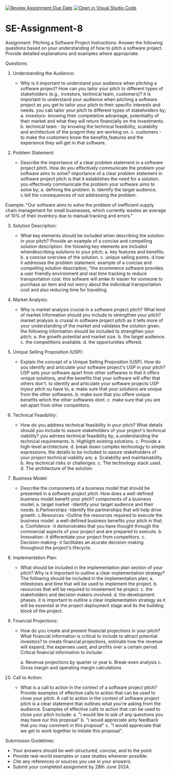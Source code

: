 [![Review Assignment Due Date](https://classroom.github.com/assets/deadline-readme-button-22041afd0340ce965d47ae6ef1cefeee28c7c493a6346c4f15d667ab976d596c.svg)](https://classroom.github.com/a/4bgukiqw)
[![Open in Visual Studio Code](https://classroom.github.com/assets/open-in-vscode-2e0aaae1b6195c2367325f4f02e2d04e9abb55f0b24a779b69b11b9e10269abc.svg)](https://classroom.github.com/online_ide?assignment_repo_id=15292064&assignment_repo_type=AssignmentRepo)
# SE-Assignment-8
 Assignment: Pitching a Software Project
 Instructions:
Answer the following questions based on your understanding of how to pitch a software project. Provide detailed explanations and examples where appropriate.

 Questions:

1. Understanding the Audience:
   - Why is it important to understand your audience when pitching a software project? How can you tailor your pitch to different types of stakeholders (e.g., investors, technical team, customers)?
      it is important to understand your audience when pitching a software project as you get to tailor your pitch to their specific interests and needs.
      you cab tailor your pitch to different types of stakeholders by;
         a. investors- knowing their competetive advantage, potentiality of their market and what they will return financially on the investments.
         b. technical team - by knowing the technical feasibility, scalabilty and architecture of the pragrm they are working on.
         c. customers - to make the customers know the benefits,features and the experience they will get in that software.




2. Problem Statement:
   - Describe the importance of a clear problem statement in a software project pitch. How do you effectively communicate the problem your software aims to solve?
      importance of a clear problem statement in software project pitch is that it establishes the need for a solution.
      you effectively communicate the problem your software aims to solve by;
         a. defining the problem.
         b. Identify the target audience.
         c.tell the consequences of not addressing the problem.

Example: "Our software aims to solve the problem of inefficient supply chain management for small businesses, which currently wastes an average of 10% of their inventory due to manual tracking and errors."

3. Solution Description:
   - What key elements should be included when describing the solution in your pitch? Provide an example of a concise and compelling solution description.
      the folowing key elements are included whendescribing solutions to your pitch;
         a. key features and benefits.
         b. a concise overview of the solution.
         c. unique selling points.
         d.how it addresses the problem statement.
      example of a concise and compelling solution description;
       "the ecommerce software provides a user friendly environment and real time tracking to reduce transportation cost. this sofware will amke itr easier for someone to purchase an item and not worry about the individual transportation cost and also reducing time for travelling.     



4. Market Analysis:
   - Why is market analysis crucial in a software project pitch? What kind of market information should you include to strengthen your pitch?
      market analysis is crusial in software project pitch as it tells more of your understanding of the market and validates the solution given.
      the following information should be included to strengthen your pitch;
         a. the growth potential and market size.
         b. the target audience.
         c. the competitions available.
         d. the opportunities offered. 
      
      

5. Unique Selling Proposition (USP):
   - Explain the concept of a Unique Selling Proposition (USP). How do you identify and articulate your software project's USP in your pitch?
     USP sets your software apart from other softwares in that it offers unique solutions, and the benefits that your software will offer that others don't.
     to identify and articulate your software projects USP inyour pitch ou have to,
         a.  make sure that your solutions are unique from the other softwares.
         b. make sure that you offere unique benefits which the other softwares dont.
         c. make sure that you are set apart from other competitors.
   


6. Technical Feasibility:
   - How do you address technical feasibility in your pitch? What details should you include to assure stakeholders of your project's technical viability?
   you adrress technical feasibility by;
      a.understanding the technical requirements.
      b. Highlight existing solutions.
      c. Provide a high-level architecture.
      d. break down complex technology to simple expressions.
   the details to be included to aasure stakeholders of your project technical viability are;
    a. Scalability and maintainability.
    b. Any technical risks or challenges.
    c. The technology stack used.
    d. The architecture of the solution.

7. Business Model:
   - Describe the components of a business model that should be presented in a software project pitch. How does a well-defined business model benefit your pitch?
      components of a business model;
         a. target market -Identify your target audience and their needs.
         b.Partnerships -Identify the partnerships that will help drive growth.
         c.Resources -Outline the resources required to execute the business model.
      a well-defined business benefits your pitch in that;
         a. Confidence -it demonstrates that you have thought through the commercial aspects  of your project and are prepared to execute.
         b. Innovation- it  differentiate your project from competitors.
         c. Decision-making- it  facilitates an acurate decision-making throughout the project's lifecycle.

      



8. Implementation Plan:
   - What should be included in the implementation plan section of your pitch? Why is it important to outline a clear implementation strategy?
      The following should be included in the implementation plan;
         a. milestones and time that will be used to implement the project.
         b. resources that will be required to imoelement he project.
         c. the stakeholders and decision makers involved.
         d.  the development phases.
      it is important to outline a clear implementation strategy as it will be essentail at the project deployment stage and its the building block of the project.
9. Financial Projections:
   - How do you create and present financial projections in your pitch? What financial information is critical to include to attract potential investors?
      to create financial projections, estimate how the revenue will expand, the expenses used, and profits over a certain period.
      Critical financial information to include:

      a. Revenue projections by quarter or year
      b. Break-even analysis
      c. Gross margin and operating margin calculations


10. Call to Action:
    - What is a call to action in the context of a software project pitch? Provide examples of effective calls to action that can be used to close your pitch.
      A call to action in the context of software project pitch is a clear statement that outlines what you're asking from the audience.
      Examples of effective calls to action that can be used to close your pitch include:
         a. "i would like to ask of any questions you may have our this proposal"
         b. "i would appreciate anty feedback that you may  comment in this proposal"
         c. "I would appreciate that we get to work together to initiate this proposal".
         

 Submission Guidelines:
- Your answers should be well-structured, concise, and to the point.
- Provide real-world examples or case studies wherever possible.
- Cite any references or sources you use in your answers.
- Submit your completed assignment by 28th June 2024.


